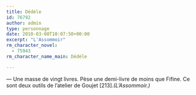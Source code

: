 ```yaml
---
title: Dédèle
id: 76792
author: admin
type: personnage
date: 2010-03-08T10:07:50+00:00
excerpt: "L'Assommoir"
rm_character_novel:
  - 75943
rm_character_name_main: Dédèle

---
```

— Une masse de vingt livres. Pèse une demi-livre de moins que Fifine. Ce sont deux outils de l&rsquo;atelier de Goujet [213]._(L&rsquo;Assommoir.)_